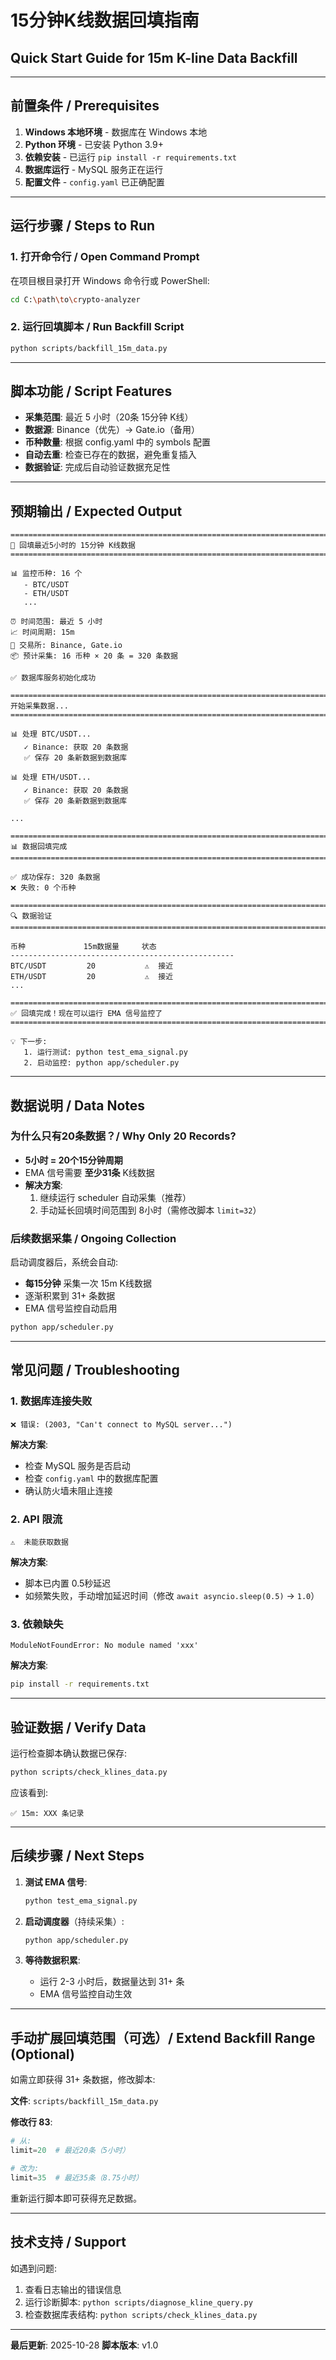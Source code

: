 # 15分钟K线数据回填指南
## Quick Start Guide for 15m K-line Data Backfill

---

## 前置条件 / Prerequisites

1. **Windows 本地环境** - 数据库在 Windows 本地
2. **Python 环境** - 已安装 Python 3.9+
3. **依赖安装** - 已运行 `pip install -r requirements.txt`
4. **数据库运行** - MySQL 服务正在运行
5. **配置文件** - `config.yaml` 已正确配置

---

## 运行步骤 / Steps to Run

### 1. 打开命令行 / Open Command Prompt

在项目根目录打开 Windows 命令行或 PowerShell:

```bash
cd C:\path\to\crypto-analyzer
```

### 2. 运行回填脚本 / Run Backfill Script

```bash
python scripts/backfill_15m_data.py
```

---

## 脚本功能 / Script Features

- **采集范围**: 最近 5 小时（20条 15分钟 K线）
- **数据源**: Binance（优先）→ Gate.io（备用）
- **币种数量**: 根据 config.yaml 中的 symbols 配置
- **自动去重**: 检查已存在的数据，避免重复插入
- **数据验证**: 完成后自动验证数据充足性

---

## 预期输出 / Expected Output

```
================================================================================
🔄 回填最近5小时的 15分钟 K线数据
================================================================================

📊 监控币种: 16 个
   - BTC/USDT
   - ETH/USDT
   ...

⏰ 时间范围: 最近 5 小时
📈 时间周期: 15m
🏦 交易所: Binance, Gate.io
📦 预计采集: 16 币种 × 20 条 = 320 条数据

✅ 数据库服务初始化成功

================================================================================
开始采集数据...
================================================================================

📊 处理 BTC/USDT...
   ✓ Binance: 获取 20 条数据
   ✅ 保存 20 条新数据到数据库

📊 处理 ETH/USDT...
   ✓ Binance: 获取 20 条数据
   ✅ 保存 20 条新数据到数据库

...

================================================================================
📊 数据回填完成
================================================================================

✅ 成功保存: 320 条数据
❌ 失败: 0 个币种

================================================================================
🔍 数据验证
================================================================================

币种             15m数据量     状态
--------------------------------------------------
BTC/USDT         20           ⚠️  接近
ETH/USDT         20           ⚠️  接近
...

================================================================================
✅ 回填完成！现在可以运行 EMA 信号监控了
================================================================================

💡 下一步:
   1. 运行测试: python test_ema_signal.py
   2. 启动监控: python app/scheduler.py
```

---

## 数据说明 / Data Notes

### 为什么只有20条数据？/ Why Only 20 Records?

- **5小时 = 20个15分钟周期**
- EMA 信号需要 **至少31条** K线数据
- **解决方案**:
  1. 继续运行 scheduler 自动采集（推荐）
  2. 手动延长回填时间范围到 8小时（需修改脚本 `limit=32`）

### 后续数据采集 / Ongoing Collection

启动调度器后，系统会自动:
- **每15分钟** 采集一次 15m K线数据
- 逐渐积累到 31+ 条数据
- EMA 信号监控自动启用

```bash
python app/scheduler.py
```

---

## 常见问题 / Troubleshooting

### 1. 数据库连接失败

```
❌ 错误: (2003, "Can't connect to MySQL server...")
```

**解决方案**:
- 检查 MySQL 服务是否启动
- 检查 `config.yaml` 中的数据库配置
- 确认防火墙未阻止连接

### 2. API 限流

```
⚠️  未能获取数据
```

**解决方案**:
- 脚本已内置 0.5秒延迟
- 如频繁失败，手动增加延迟时间（修改 `await asyncio.sleep(0.5)` → `1.0`）

### 3. 依赖缺失

```
ModuleNotFoundError: No module named 'xxx'
```

**解决方案**:
```bash
pip install -r requirements.txt
```

---

## 验证数据 / Verify Data

运行检查脚本确认数据已保存:

```bash
python scripts/check_klines_data.py
```

应该看到:
```
✅ 15m: XXX 条记录
```

---

## 后续步骤 / Next Steps

1. **测试 EMA 信号**:
   ```bash
   python test_ema_signal.py
   ```

2. **启动调度器**（持续采集）:
   ```bash
   python app/scheduler.py
   ```

3. **等待数据积累**:
   - 运行 2-3 小时后，数据量达到 31+ 条
   - EMA 信号监控自动生效

---

## 手动扩展回填范围（可选）/ Extend Backfill Range (Optional)

如需立即获得 31+ 条数据，修改脚本:

**文件**: `scripts/backfill_15m_data.py`

**修改行 83**:
```python
# 从:
limit=20  # 最近20条（5小时）

# 改为:
limit=35  # 最近35条（8.75小时）
```

重新运行脚本即可获得充足数据。

---

## 技术支持 / Support

如遇到问题:
1. 查看日志输出的错误信息
2. 运行诊断脚本: `python scripts/diagnose_kline_query.py`
3. 检查数据库表结构: `python scripts/check_klines_data.py`

---

**最后更新**: 2025-10-28
**脚本版本**: v1.0
